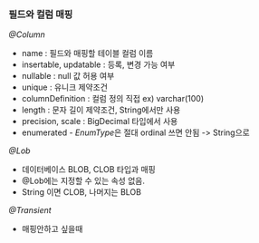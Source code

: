 ### 필드와 컬럼 매핑
*@Column*
- name : 필드와 매핑할 테이블 컬럼 이름
- insertable, updatable : 등록, 변경 가능 여부
- nullable : null 값 허용 여부
- unique : 유니크 제약조건
- columnDefinition : 컬럼 정의 직접 ex) varchar(100)
- length : 문자 길이 제약조건, String에서만 사용
- precision, scale : BigDecimal 타입에서 사용
- enumerated - *EnumType*은 절대 ordinal 쓰면 안됨 -> String으로

*@Lob*
- 데이터베이스 BLOB, CLOB 타입과 매핑
- @Lob에는 지정할 수 있는 속성 없음.
- String 이면 CLOB, 나머지는 BLOB

*@Transient*
- 매핑안하고 싶을때